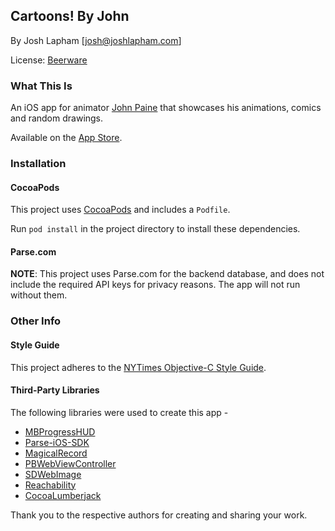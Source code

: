 ## Cartoons! By John

By Josh Lapham [josh@joshlapham.com]

License: [Beerware](https://en.wikipedia.org/wiki/Beerware)

### What This Is

An iOS app for animator [John Paine](https://twitter.com/johnrodpaine) that showcases his animations, comics and random drawings.

Available on the [App Store](https://appsto.re/au/OKBL1.i).

### Installation

#### CocoaPods

This project uses [CocoaPods](http://cocoapods.org/) and includes a `Podfile`.

Run `pod install` in the project directory to install these dependencies.

#### Parse.com

__NOTE__: This project uses Parse.com for the backend database, and does not include the required API keys for privacy reasons. The app will not run without them.

### Other Info

#### Style Guide

This project adheres to the [NYTimes Objective-C Style Guide](https://github.com/NYTimes/objective-c-style-guide).

#### Third-Party Libraries

The following libraries were used to create this app -

* [MBProgressHUD](https://github.com/jdg/MBProgressHUD)
* [Parse-iOS-SDK](https://parse.com)
* [MagicalRecord](https://github.com/magicalpanda/MagicalRecord)
* [PBWebViewController](https://github.com/kmikael/PBWebViewController)
* [SDWebImage](https://github.com/rs/SDWebImage)
* [Reachability](https://github.com/tonymillion/Reachability)
* [CocoaLumberjack](https://github.com/CocoaLumberjack/CocoaLumberjack)

Thank you to the respective authors for creating and sharing your work.
